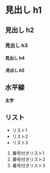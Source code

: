 # 見出し h1
## 見出し h2
### 見出し h3
#### 見出し h4
##### 見出し h5

水平線
---

**太字**

## リスト
- リスト1  
- リスト2  
- リスト3  

1. 番号付きリスト1  
2. 番号付きリスト2  
3. 番号付きリスト3  
